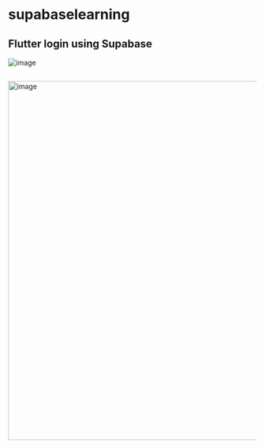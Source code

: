# supabaselearning
## Flutter login using Supabase

![image](https://github.com/user-attachments/assets/5781b134-6e79-4ed4-953f-07a045889cc4)
##
<img width="727" alt="image" src="https://github.com/user-attachments/assets/c0244285-c483-4f67-b62d-c45f4986a7fb" />




